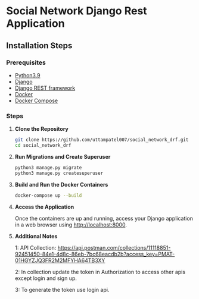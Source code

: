 # Social Network Django Rest Application

## Installation Steps

### Prerequisites
- [Python3.9](https://www.python.org/)
- [Django](https://www.djangoproject.com/)
- [Django REST framework](https://www.django-rest-framework.org/)
- [Docker](https://docs.docker.com/get-docker/)
- [Docker Compose](https://docs.docker.com/compose/install/)


### Steps

1. **Clone the Repository**

    ```bash
    git clone https://github.com/uttampatel007/social_network_drf.git
    cd social_network_drf
    ```

1. **Run Migrations and Create Superuser**

    ```bash
    python3 manage.py migrate
    python3 manage.py createsuperuser
    ```

2. **Build and Run the Docker Containers**

    ```bash
    docker-compose up --build
    ```

3. **Access the Application**

    Once the containers are up and running, access your Django application in a web browser using [http://localhost:8000](http://localhost:8000).

4. **Additional Notes**

    1: API Collection: https://api.postman.com/collections/11118851-92451450-84e1-4d8c-86eb-7bc68eacdb2b?access_key=PMAT-01HGYZJQ3FR2M2MFYHA64TB3XY

    2: In collection update the token in Authorization to access other apis except login and sign up.

    3: To generate the token use login api.
